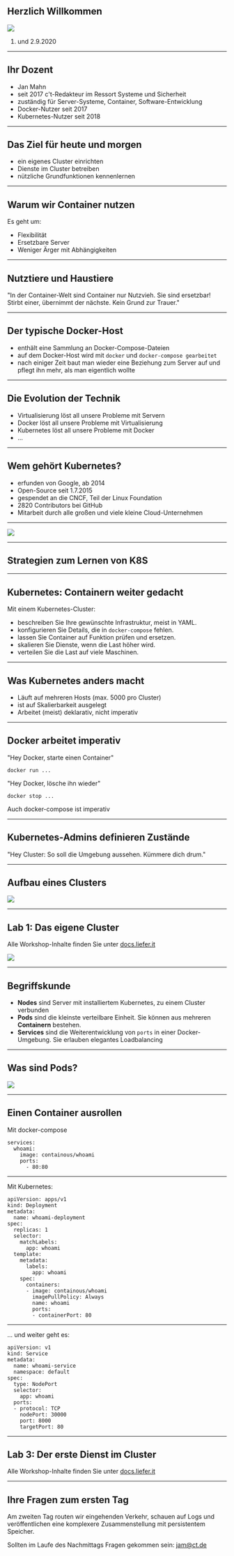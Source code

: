  ## Herzlich Willkommen

![ ](https://www.heise-events.de/uploads/WQ8OofZU/767x0_2500x0/Kubernetes_Docker_2000x500.jpg)

1. und 2.9.2020
---

## Ihr Dozent

* Jan Mahn
* seit 2017 c't-Redakteur im Ressort Systeme und Sicherheit
* zuständig für Server-Systeme, Container, Software-Entwicklung
* Docker-Nutzer seit 2017
* Kubernetes-Nutzer seit 2018

---

## Das Ziel für heute und morgen

* ein eigenes Cluster einrichten
* Dienste im Cluster betreiben
* nützliche Grundfunktionen kennenlernen

---

## Warum wir Container nutzen

Es geht um:
* Flexibilität
* Ersetzbare Server
* Weniger Ärger mit Abhängigkeiten

--- 

## Nutztiere und Haustiere

"In der Container-Welt sind Container nur Nutzvieh. Sie sind ersetzbar! Stirbt einer, übernimmt der nächste. Kein Grund zur Trauer."

---

## Der typische Docker-Host

* enthält eine Sammlung an Docker-Compose-Dateien 
* auf dem Docker-Host wird mit `docker` und `docker-compose gearbeitet` 
* nach einiger Zeit baut man wieder eine Beziehung zum Server auf und pflegt ihn mehr, als man eigentlich wollte

---

## Die Evolution der Technik

* Virtualisierung löst all unsere Probleme mit Servern <!-- .element: class="fragment" data-fragment-index="1" -->
* Docker löst all unsere Probleme mit Virtualisierung <!-- .element: class="fragment" data-fragment-index="2" -->
* Kubernetes löst all unsere Probleme mit Docker <!-- .element: class="fragment" data-fragment-index="3" -->
* ... <!-- .element: class="fragment" data-fragment-index="4" -->

---

## Wem gehört Kubernetes?

* erfunden von Google, ab 2014
* Open-Source seit 1.7.2015
* gespendet an die CNCF, Teil der Linux Foundation
* 2820 Contributors bei GitHub
* Mitarbeit durch alle großen und viele kleine Cloud-Unternehmen

---

![ ](./slides/stats.png)

---

## Strategien zum Lernen von K8S

---

## Kubernetes: Containern weiter gedacht

Mit einem Kubernetes-Cluster:

* beschreiben Sie Ihre gewünschte Infrastruktur, meist in YAML.
* konfigurieren Sie Details, die in `docker-compose` fehlen.
* lassen Sie Container auf Funktion prüfen und ersetzen. 
* skalieren Sie Dienste, wenn die Last höher wird.
* verteilen Sie die Last auf viele Maschinen.

---

## Was Kubernetes anders macht

* Läuft auf mehreren Hosts (max. 5000 pro Cluster)
* ist auf Skalierbarkeit ausgelegt
* Arbeitet (meist) deklarativ, nicht imperativ

--- 

## Docker arbeitet imperativ

"Hey Docker, starte einen Container"

```
docker run ...
```

"Hey Docker, lösche ihn wieder"

```
docker stop ...
```

Auch docker-compose ist imperativ

---

## Kubernetes-Admins definieren Zustände

"Hey Cluster: So soll die Umgebung aussehen. Kümmere dich drum."

---
## Aufbau eines Clusters

![ ](./slides/cluster.png)

---

## Lab 1: Das eigene Cluster

Alle Workshop-Inhalte finden Sie unter [docs.liefer.it](https://docs.liefer.it)

![ ](https://heise.cloudimg.io/width/900/q65.png-lossy-65.webp-lossy-65.foil1/_www-heise-de_/select/ct/2016/5/1456733697045992/contentimages/image-145552165478819.jpg)

---

## Begriffskunde

* **Nodes** sind Server mit installiertem Kubernetes, zu einem Cluster verbunden
* **Pods** sind die kleinste verteilbare Einheit. Sie können aus mehreren **Containern** bestehen.
* **Services** sind die Weiterentwicklung von `ports` in einer Docker-Umgebung. Sie erlauben elegantes Loadbalancing

---

## Was sind Pods?
![ ](./slides/node.png)

---

## Einen Container ausrollen

Mit docker-compose
```
services:
  whoami:
    image: containous/whoami
    ports:
      - 80:80
```

---

Mit Kubernetes:

```
apiVersion: apps/v1
kind: Deployment
metadata:
  name: whoami-deployment
spec:
  replicas: 1
  selector:
    matchLabels:
      app: whoami
  template:
    metadata:
      labels:
        app: whoami
    spec:
      containers:
      - image: containous/whoami
        imagePullPolicy: Always
        name: whoami
        ports:
        - containerPort: 80
```
---
... und weiter geht es:

```
apiVersion: v1
kind: Service
metadata:
  name: whoami-service
  namespace: default
spec:
  type: NodePort
  selector:
    app: whoami
  ports:
  - protocol: TCP
    nodePort: 30000
    port: 8000
    targetPort: 80
```
---

## Lab 3: Der erste Dienst im Cluster

Alle Workshop-Inhalte finden Sie unter [docs.liefer.it](https://docs.liefer.it)

---

## Ihre Fragen zum ersten Tag

Am zweiten Tag routen wir eingehenden Verkehr, schauen auf Logs und veröffentlichen eine komplexere Zusammenstellung mit persistentem Speicher.

Sollten im Laufe des Nachmittags Fragen gekommen sein: jam@ct.de